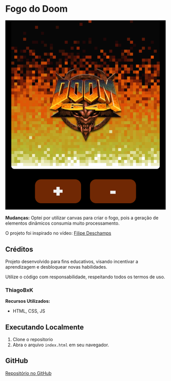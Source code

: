 # Fogo do Doom

![Screenshoot](./screenshot.png)

**Mudanças:** Optei por utilizar canvas para criar o fogo, pois a geração de elementos dinâmicos consumia muito processamento.

O projeto foi inspirado no vídeo: [Filipe Deschamps](https://youtu.be/fxm8cadCqbs)

## Créditos

Projeto desenvolvido para fins educativos, visando incentivar a aprendizagem e desbloquear novas habilidades.

Utilize o código com responsabilidade, respeitando todos os termos de uso.

### ThiagoBxK

**Recursos Utilizados:**
- HTML, CSS, JS

## Executando Localmente
1. Clone o repositorio
2. Abra o arquivo `index.html` em seu navegador.

## GitHub

[Repositório no GitHub](https://github.com/ThiagoBxK)
